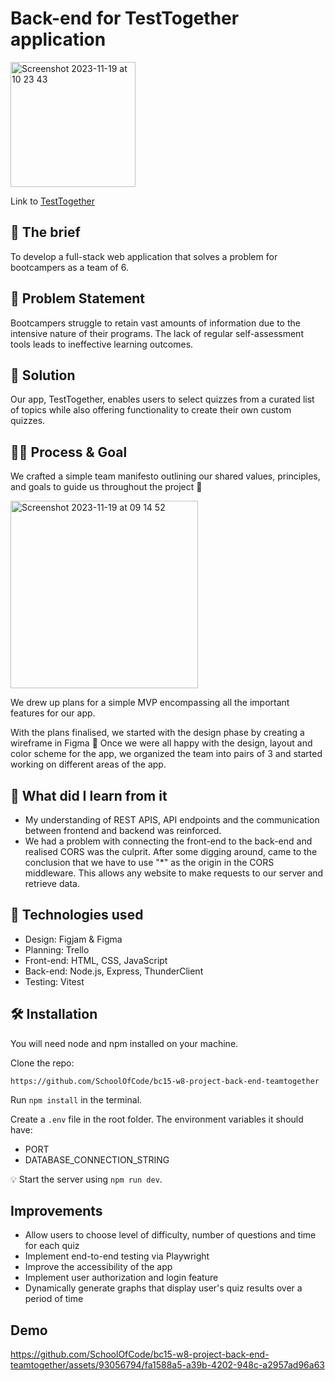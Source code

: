 # Back-end for TestTogether application

<a href="https://bc15-w8-project-front-end-teamtogether.vercel.app/" ><img width="200" alt="Screenshot 2023-11-19 at 10 23 43" src="https://github.com/SchoolOfCode/bc15-w8-project-back-end-teamtogether/assets/93056794/6cb48d26-ff98-4b44-b33e-e6adf1bdbf48"></a>

Link to <a href="https://bc15-w8-project-front-end-teamtogether.vercel.app/">TestTogether</a>

## 💼 The brief

To develop a full-stack web application that solves a problem for bootcampers as a team of 6.

## 🧠 Problem Statement

Bootcampers struggle to retain vast amounts of information due to the intensive nature of their programs. The lack of regular self-assessment tools leads to ineffective learning outcomes. 

## 🔖 Solution 

Our app, TestTogether, enables users to select quizzes from a curated list of topics while also offering functionality to create their own custom quizzes.

## 💪🏽 Process & Goal

We crafted a simple team manifesto outlining our shared values, principles, and goals to guide us throughout the project 📕

<img width="300" alt="Screenshot 2023-11-19 at 09 14 52" src="https://github.com/SchoolOfCode/bc15-w8-project-back-end-teamtogether/assets/93056794/55e41d42-a881-4b07-b684-2a3fbb2cc060">


We drew up plans for a simple MVP encompassing all the important features for our app. 

With the plans finalised, we started with the design phase by creating a wireframe in Figma 🎨 
Once we were all happy with the design, layout and color scheme for the app, we organized the team into pairs of 3 and started working on different areas of the app. 

## 🤔 What did I learn from it

- My understanding of REST APIS, API endpoints and the communication between frontend and backend was reinforced. 
- We had a problem with connecting the front-end to the back-end and realised CORS was the culprit. After some digging around, came to the conclusion that we have to use "*" as the origin in the CORS middleware. This allows any website to make requests to our server and retrieve data. 


## 📡 Technologies used

- Design: Figjam & Figma
- Planning: Trello
- Front-end: HTML, CSS, JavaScript
- Back-end: Node.js, Express, ThunderClient
- Testing: Vitest 


## 🛠️ Installation

You will need node and npm installed on your machine.

Clone the repo:

`https://github.com/SchoolOfCode/bc15-w8-project-back-end-teamtogether`

Run `npm install` in the terminal.

Create a `.env` file in the root folder. The environment variables it should have:

- PORT
- DATABASE_CONNECTION_STRING

💡 Start the server using `npm run dev`.


## Improvements

- Allow users to choose level of difficulty, number of questions and time for each quiz
- Implement end-to-end testing via Playwright
- Improve the accessibility of the app 
- Implement user authorization and login feature
- Dynamically generate graphs that display user's quiz results over a period of time



## Demo 




https://github.com/SchoolOfCode/bc15-w8-project-back-end-teamtogether/assets/93056794/fa1588a5-a39b-4202-948c-a2957ad96a63




